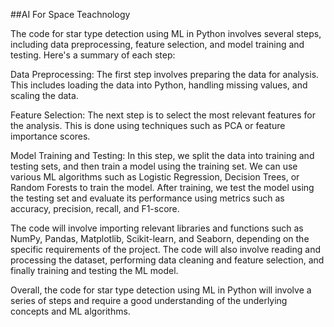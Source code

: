 ##AI For Space Teachnology

The code for star type detection using ML in Python involves several steps, including data preprocessing, feature selection, and model training and testing. Here's a summary of each step:

Data Preprocessing: The first step involves preparing the data for analysis. This includes loading the data into Python, handling missing values, and scaling the data.

Feature Selection: The next step is to select the most relevant features for the analysis. This is done using techniques such as PCA or feature importance scores.

Model Training and Testing: In this step, we split the data into training and testing sets, and then train a model using the training set. We can use various ML algorithms such as Logistic Regression, Decision Trees, or Random Forests to train the model. After training, we test the model using the testing set and evaluate its performance using metrics such as accuracy, precision, recall, and F1-score.

The code will involve importing relevant libraries and functions such as NumPy, Pandas, Matplotlib, Scikit-learn, and Seaborn, depending on the specific requirements of the project. The code will also involve reading and processing the dataset, performing data cleaning and feature selection, and finally training and testing the ML model.

Overall, the code for star type detection using ML in Python will involve a series of steps and require a good understanding of the underlying concepts and ML algorithms.
